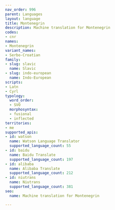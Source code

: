 ```yaml
---
nav_order: 996
parent: Languages
layout: language
title: Montenegrin
description: Machine translation for Montenegrin
codes:
- cnr
names:
- Montenegrin
variant_names:
- Serbo-Croatian
family:
- slug: slavic
  name: Slavic
- slug: indo-european
  name: Indo-European
scripts:
- Latn
- Cyrl
typology:
  word_order:
  - SVO
  morphosyntax:
  - fusional
  - inflected
territories:
- me
supported_apis:
- id: watson
  name: Watson Language Translator
  supported_language_count: 55
- id: baidu
  name: Baidu Translate
  supported_language_count: 197
- id: alibaba
  name: Alibaba Translate
  supported_language_count: 212
- id: niutrans
  name: Niutrans
  supported_language_count: 381
seo:
  name: Machine translation for Montenegrin

---
```


